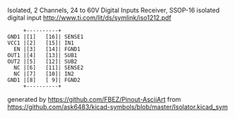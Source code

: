Isolated, 2 Channels, 24 to 60V Digital Inputs Receiver, SSOP-16
isolated digital input
http://www.ti.com/lit/ds/symlink/iso1212.pdf


	     +----------+
	GND1 |[1]   [16]| SENSE1
	VCC1 |[2]   [15]| IN1
	  EN |[3]   [14]| FGND1
	OUT1 |[4]   [13]| SUB1
	OUT2 |[5]   [12]| SUB2
	  NC |[6]   [11]| SENSE2
	  NC |[7]   [10]| IN2
	GND1 |[8]   [ 9]| FGND2
	     +----------+


generated by https://github.com/FBEZ/Pinout-AsciiArt from https://github.com/ask6483/kicad-symbols/blob/master/Isolator.kicad_sym